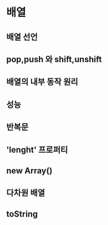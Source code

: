 # 배열

## 배열 선언

## pop,push 와 shift,unshift

## 배열의 내부 동작 원리

## 성능

## 반복문

## 'lenght' 프로퍼티

## new Array()

## 다차원 배열

## toString
